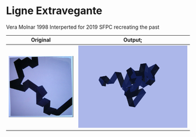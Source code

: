 <meta charset="utf-8"/>

# Ligne Extravegante

Vera Molnar 1998
Interperted for 2019 SFPC recreating the past

|         Original          |        Output;        |
| :-----------------------: | :-------------------: |
| ![original](original.png) | ![output](output.png) |
